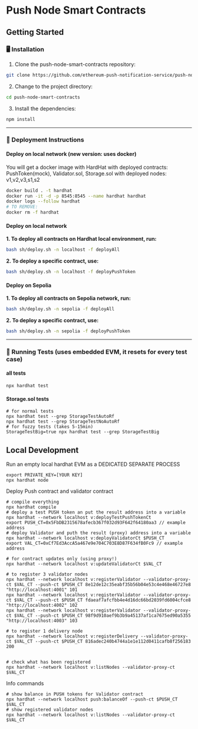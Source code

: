 # Push Node Smart Contracts

## Getting Started

### 🖥 Installation

1. Clone the push-node-smart-contracts repository:
```sh
git clone https://github.com/ethereum-push-notification-service/push-node-smart-contracts
```

2. Change to the project directory:
```sh
cd push-node-smart-contracts
```

3. Install the dependencies:
```sh
npm install
```

---

### 🧩 Deployment Instructions

#### Deploy on local network (new version: uses docker)

You will get a docker image with HardHat
with deployed contracts: PushToken(mock), Validator.sol, Storage.sol
with deployed nodes: v1,v2,v3,s1,s2

```bash
docker build . -t hardhat
docker run -it -d -p 8545:8545 --name hardhat hardhat
docker logs --follow hardhat
# TO REMOVE: 
docker rm -f hardhat
```

#### Deploy on local network
**1. To deploy all contracts on Hardhat local environment, run:**
```bash 
bash sh/deploy.sh -n localhost -f deployAll
```

**2. To deploy a specific contract, use:**
```bash 
bash sh/deploy.sh -n localhost -f deployPushToken
```

#### Deploy on Sepolia
**1. To deploy all contracts on Sepolia network, run:**
```bash 
bash sh/deploy.sh -n sepolia -f deployAll
```

**2. To deploy a specific contract, use:**
```bash 
bash sh/deploy.sh -n sepolia -f deployPushToken
```

---

### 🧪 Running Tests (uses embedded EVM, it resets for every test case)
#### all tests
```shell
npx hardhat test
```

#### Storage.sol tests
```shell
# for normal tests
npx hardhat test --grep StorageTestAutoRf
npx hardhat test --grep StorageTestNoAutoRf
# for fuzzy tests (takes 5-15min)
StorageTestBig=true npx hardhat test --grep StorageTestBig
```

## Local Development

Run an empty local hardhat EVM as a DEDICATED SEPARATE PROCESS
```shell
export PRIVATE_KEY=[YOUR KEY]
npx hardhat node
```

Deploy Push contract and validator contract

```shell
# compile everything
npx hardhat compile
# deploy a test PUSH token an put the result address into a variable
npx hardhat --network localhost v:deployTestPushTokenCt
export PUSH_CT=0x5FbDB2315678afecb367f032d93F642f64180aa3 // example address
# deploy Validator and puth the result (proxy) address into a variable
npx hardhat --network localhost v:deployValidatorCt $PUSH_CT
export VAL_CT=0xCf7Ed3AccA5a467e9e704C703E8D87F634fB0Fc9 // example address

# for contract updates only (using proxy!)
npx hardhat --network localhost v:updateValidatorCt $VAL_CT

# to register 3 validator nodes
npx hardhat --network localhost v:registerValidator --validator-proxy-ct $VAL_CT --push-ct $PUSH_CT 8e12de12c35eabf35b56b04e53c4e468e46727e8 "http://localhost:4001" 101
npx hardhat --network localhost v:registerValidator --validator-proxy-ct $VAL_CT --push-ct $PUSH_CT fdaeaf7afcfbb4e4d16dc66bd2039fd6004cfce8 "http://localhost:4002" 102
npx hardhat --network localhost v:registerValidator --validator-proxy-ct $VAL_CT --push-ct $PUSH_CT 98f9d910aef9b3b9a45137af1ca7675ed90a5355 "http://localhost:4003" 103

# to register 1 delivery node
npx hardhat --network localhost v:registerDelivery --validator-proxy-ct $VAL_CT --push-ct $PUSH_CT 816adec240b4744a1e1e112d0411cafb8f256183 200


# check what has been registered
npx hardhat --network localhost v:listNodes --validator-proxy-ct $VAL_CT
```

Info commands
```shell
# show balance in PUSH tokens for Validator contract
npx hardhat --network localhost push:balanceOf --push-ct $PUSH_CT $VAL_CT
# show registered validator nodes
npx hardhat --network localhost v:listNodes --validator-proxy-ct $VAL_CT
```
